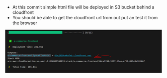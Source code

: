 - At this commit simple html file will be deployed in S3 bucket behind a cloudfront
- You should be able to get the cloudfront url from out put an test it from the browser

![Alt text](image.png)
